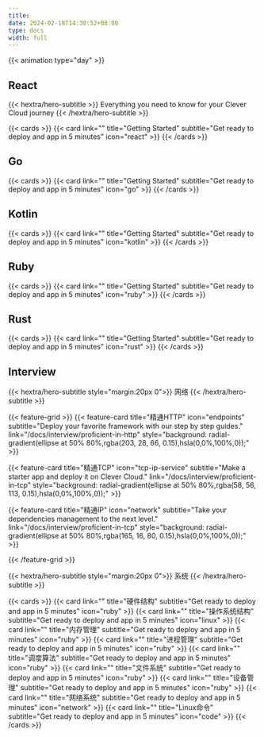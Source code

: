 ```yaml
---
title: 
date: 2024-02-18T14:30:52+08:00
type: docs
width: full
---
```


{{< animation type="day" >}}


## React
{{< hextra/hero-subtitle >}}
  Everything you need to know for your Clever Cloud journey
{{< /hextra/hero-subtitle >}}

{{< cards >}}
  {{< card link="" title="Getting Started" subtitle="Get ready to deploy and app in 5 minutes" icon="react" >}}
{{< /cards >}}

## Go
{{< cards >}}
  {{< card link="" title="Getting Started" subtitle="Get ready to deploy and app in 5 minutes" icon="go" >}}
{{< /cards >}}

## Kotlin
{{< cards >}}
  {{< card link="" title="Getting Started" subtitle="Get ready to deploy and app in 5 minutes" icon="kotlin" >}}
{{< /cards >}}

## Ruby
{{< cards >}}
  {{< card link="" title="Getting Started" subtitle="Get ready to deploy and app in 5 minutes" icon="ruby" >}}
{{< /cards >}}

## Rust

{{< cards >}}
  {{< card link="" title="Getting Started" subtitle="Get ready to deploy and app in 5 minutes" icon="rust" >}}
{{< /cards >}}

## Interview

{{< hextra/hero-subtitle style="margin:20px 0">}}
  网络
{{< /hextra/hero-subtitle >}}

{{< feature-grid >}}
  {{< feature-card
    title="精通HTTP"
    icon="endpoints"
    subtitle="Deploy your favorite framework with our step by step guides."
    link="/docs/interview/proficient-in-http"
    style="background: radial-gradient(ellipse at 50% 80%,rgba(203, 28, 66, 0.15),hsla(0,0%,100%,0));" >}}

  {{< feature-card
    title="精通TCP"
    icon="tcp-ip-service"
    subtitle="Make a starter app and deploy it on Clever Cloud."
    link="/docs/interview/proficient-in-tcp"
    style="background: radial-gradient(ellipse at 50% 80%,rgba(58, 56, 113, 0.15),hsla(0,0%,100%,0));" >}}

  {{< feature-card
    title="精通IP"
    icon="network"
    subtitle="Take your dependencies management to the next level."
    link="/docs/interview/proficient-in-tcp"
    style="background: radial-gradient(ellipse at 50% 80%,rgba(165, 16, 80, 0.15),hsla(0,0%,100%,0));" >}}

{{< /feature-grid >}}

{{< hextra/hero-subtitle style="margin:20px 0">}}
  系统
{{< /hextra/hero-subtitle >}}

{{< cards >}}
  {{< card link="" title="硬件结构" subtitle="Get ready to deploy and app in 5 minutes" icon="ruby" >}}
  {{< card link="" title="操作系统结构" subtitle="Get ready to deploy and app in 5 minutes" icon="linux" >}}
  {{< card link="" title="内存管理" subtitle="Get ready to deploy and app in 5 minutes" icon="ruby" >}}
  {{< card link="" title="进程管理" subtitle="Get ready to deploy and app in 5 minutes" icon="ruby" >}}
  {{< card link="" title="调度算法" subtitle="Get ready to deploy and app in 5 minutes" icon="ruby" >}}
  {{< card link="" title="文件系统" subtitle="Get ready to deploy and app in 5 minutes" icon="ruby" >}}
  {{< card link="" title="设备管理" subtitle="Get ready to deploy and app in 5 minutes" icon="ruby" >}}
  {{< card link="" title="网络系统" subtitle="Get ready to deploy and app in 5 minutes" icon="network" >}}
  {{< card link="" title="Linux命令" subtitle="Get ready to deploy and app in 5 minutes" icon="code" >}}
{{< /cards >}}
